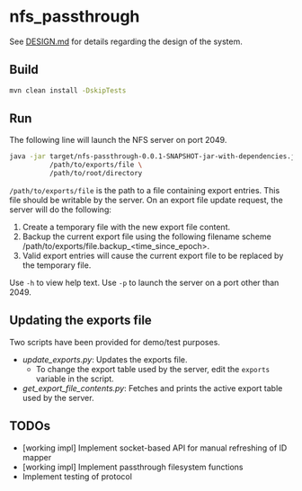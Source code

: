 # nfs_passthrough

See [DESIGN.md](DESIGN.md) for details regarding the design of the system.

## Build
```bash
mvn clean install -DskipTests
```

## Run
The following line will launch the NFS server on port 2049.
```bash
java -jar target/nfs-passthrough-0.0.1-SNAPSHOT-jar-with-dependencies.jar \
          /path/to/exports/file \
          /path/to/root/directory
```

`/path/to/exports/file` is the path to a file containing export entries. This file should be writable by the server. On an export file update request, the server will do the following:
1. Create a temporary file with the new export file content.
2. Backup the current export file using the following filename scheme /path/to/exports/file.backup_\<time_since_epoch\>.
3. Valid export entries will cause the current export file to be replaced by the temporary file.

Use `-h` to view help text.
Use `-p` to launch the server on a port other than 2049.

## Updating the exports file
Two scripts have been provided for demo/test purposes.
- _update_exports.py_: Updates the exports file.
    - To change the export table used by the server, edit the `exports` variable in the script.
- _get_export_file_contents.py_: Fetches and prints the active export table used by the server.

## TODOs
- [working impl] Implement socket-based API for manual refreshing of ID mapper
- [working impl] Implement passthrough filesystem functions
- Implement testing of protocol
